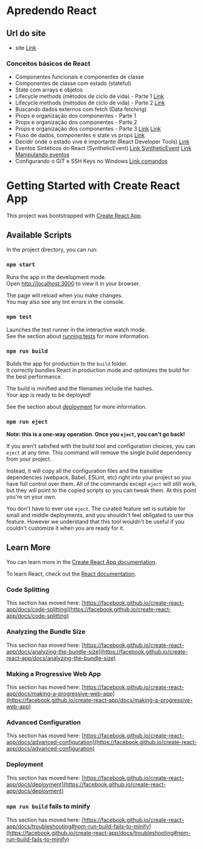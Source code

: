 # Apredendo React

## Url do site

- site [Link](https://busca-de-card.netlify.app/)

### Conceitos básicos de React

- Componentes funcionais e componentes de classe
- Componentes de classe com estado (stateful)
- State com arrays e objetos
- Lifecycle methods (métodos de ciclo de vida) - Parte 1 [Link](https://pt-br.legacy.reactjs.org/docs/react-component.html)
- Lifecycle methods (métodos de ciclo de vida) - Parte 2 [Link](https://projects.wojtekmaj.pl/react-lifecycle-methods-diagram/)
- Buscando dados externos com fetch (Data fetching)
- Props e organização dos componentes - Parte 1
- Props e organização dos componentes - Parte 2
- Props e organização dos componentes - Parte 3 [Link](https://developer.mozilla.org/pt-BR/docs/Web/JavaScript/Reference/Global_Objects/Array/slice) [Link](https://developer.mozilla.org/en-US/docs/Web/JavaScript/Reference/Operators/Spread_syntax)
- Fluxo de dados, componentes e state vs props [Link](https://pt-br.legacy.reactjs.org/docs/state-and-lifecycle.html#the-data-flows-down)
- Decidir onde o estado vive é importante (React Developer Tools) [Link](https://chromewebstore.google.com/detail/react-developer-tools/fmkadmapgofadopljbjfkapdkoienihi)
- Eventos Sintéticos do React (SyntheticEvent) [Link SyntheticEvent](https://pt-br.legacy.reactjs.org/docs/events.html) [Link Manipulando eventos](https://pt-br.legacy.reactjs.org/docs/handling-events.html)
- Configurando o GIT e SSH Keys no Windows [Link comandos](https://gist.github.com/luizomf/3b403214f000931af9f4de72ea967b1e)

# Getting Started with Create React App

This project was bootstrapped with [Create React App](https://github.com/facebook/create-react-app).

## Available Scripts

In the project directory, you can run:

### `npm start`

Runs the app in the development mode.\
Open [http://localhost:3000](http://localhost:3000) to view it in your browser.

The page will reload when you make changes.\
You may also see any lint errors in the console.

### `npm test`

Launches the test runner in the interactive watch mode.\
See the section about [running tests](https://facebook.github.io/create-react-app/docs/running-tests) for more information.

### `npm run build`

Builds the app for production to the `build` folder.\
It correctly bundles React in production mode and optimizes the build for the best performance.

The build is minified and the filenames include the hashes.\
Your app is ready to be deployed!

See the section about [deployment](https://facebook.github.io/create-react-app/docs/deployment) for more information.

### `npm run eject`

**Note: this is a one-way operation. Once you `eject`, you can't go back!**

If you aren't satisfied with the build tool and configuration choices, you can `eject` at any time. This command will remove the single build dependency from your project.

Instead, it will copy all the configuration files and the transitive dependencies (webpack, Babel, ESLint, etc) right into your project so you have full control over them. All of the commands except `eject` will still work, but they will point to the copied scripts so you can tweak them. At this point you're on your own.

You don't have to ever use `eject`. The curated feature set is suitable for small and middle deployments, and you shouldn't feel obligated to use this feature. However we understand that this tool wouldn't be useful if you couldn't customize it when you are ready for it.

## Learn More

You can learn more in the [Create React App documentation](https://facebook.github.io/create-react-app/docs/getting-started).

To learn React, check out the [React documentation](https://reactjs.org/).

### Code Splitting

This section has moved here: [https://facebook.github.io/create-react-app/docs/code-splitting](https://facebook.github.io/create-react-app/docs/code-splitting)

### Analyzing the Bundle Size

This section has moved here: [https://facebook.github.io/create-react-app/docs/analyzing-the-bundle-size](https://facebook.github.io/create-react-app/docs/analyzing-the-bundle-size)

### Making a Progressive Web App

This section has moved here: [https://facebook.github.io/create-react-app/docs/making-a-progressive-web-app](https://facebook.github.io/create-react-app/docs/making-a-progressive-web-app)

### Advanced Configuration

This section has moved here: [https://facebook.github.io/create-react-app/docs/advanced-configuration](https://facebook.github.io/create-react-app/docs/advanced-configuration)

### Deployment

This section has moved here: [https://facebook.github.io/create-react-app/docs/deployment](https://facebook.github.io/create-react-app/docs/deployment)

### `npm run build` fails to minify

This section has moved here: [https://facebook.github.io/create-react-app/docs/troubleshooting#npm-run-build-fails-to-minify](https://facebook.github.io/create-react-app/docs/troubleshooting#npm-run-build-fails-to-minify)
